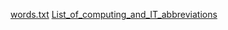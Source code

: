 [words.txt](https://github.com/dwyl/english-words)
[List_of_computing_and_IT_abbreviations](https://en.wikipedia.org/wiki/List_of_computing_and_IT_abbreviations)
